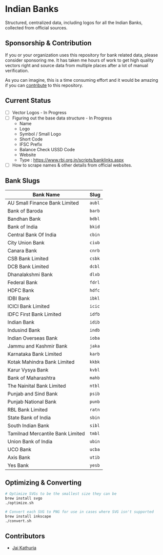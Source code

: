 # Indian Banks

Structured, centralized data, including logos for all the Indian Banks, collected from official sources.

## Sponsorship & Contribution

If you or your organization uses this repository for bank related data, please consider sponsoring me. It has taken me hours of work to get high quality vectors right and source data from multiple places after a lot of manual verification.

As you can imagine, this is a time consuming effort and it would be amazing if you can [contribute](./CONTRIBUTING.md) to this repository.

## Current Status

- [ ] Vector Logos - In Progress
- [ ] Figuring out the base data structure - In Progress
  - Name
  - Logo
  - Symbol / Small Logo
  - Short Code
  - IFSC Prefix
  - Balance Check USSD Code
  - Website
  - Type : https://www.rbi.org.in/scripts/banklinks.aspx
- [ ] How to scrape names & other details from official websites.

## Bank Slugs

| Bank Name                        | Slug   |
| -------------------------------- | ------ |
| AU Small Finance Bank Limited    | `aubl` |
| Bank of Baroda                   | `barb` |
| Bandhan Bank                     | `bdbl` |
| Bank of India                    | `bkid` |
| Central Bank Of India            | `cbin` |
| City Union Bank                  | `ciub` |
| Canara Bank                      | `cnrb` |
| CSB Bank Limited                 | `csbk` |
| DCB Bank Limited                 | `dcbl` |
| Dhanalakshmi Bank                | `dlxb` |
| Federal Bank                     | `fdrl` |
| HDFC Bank                        | `hdfc` |
| IDBI Bank                        | `ibkl` |
| ICICI Bank Limited               | `icic` |
| IDFC First Bank Limited          | `idfb` |
| Indian Bank                      | `idib` |
| Indusind Bank                    | `indb` |
| Indian Overseas Bank             | `ioba` |
| Jammu and Kashmir Bank           | `jaka` |
| Karnataka Bank Limited           | `karb` |
| Kotak Mahindra Bank Limited      | `kkbk` |
| Karur Vysya Bank                 | `kvbl` |
| Bank of Maharashtra              | `mahb` |
| The Nainital Bank Limited        | `ntbl` |
| Punjab and Sind Bank             | `psib` |
| Punjab National Bank             | `punb` |
| RBL Bank Limited                 | `ratn` |
| State Bank of India              | `sbin` |
| South Indian Bank                | `sibl` |
| Tamilnad Mercantile Bank Limited | `tmbl` |
| Union Bank of India              | `ubin` |
| UCO Bank                         | `ucba` |
| Axis Bank                        | `utib` |
| Yes Bank                         | `yesb` |

## Optimizing & Converting

```sh
# Optimize SVGs to be the smallest size they can be
brew install svgo
./optimize.sh
```

```sh
# Convert each SVG to PNG for use in cases where SVG isn't supported
brew install inkscape
./convert.sh
```

## Contributors

- [Jai Kathuria](https://github.com/jaikathuria)
